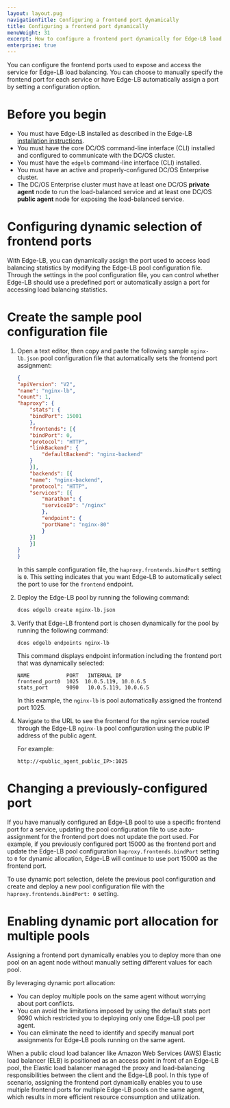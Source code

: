 ```yaml
---
layout: layout.pug
navigationTitle: Configuring a frontend port dynamically
title: Configuring a frontend port dynamically
menuWeight: 31
excerpt: How to configure a frontend port dynamically for Edge-LB load balancing
enterprise: true
---
```

You can configure the frontend ports used to expose and access the service for Edge-LB load balancing.  You can choose to manually specify the frontend port for each service or have Edge-LB automatically assign a port by setting a configuration option. 

# Before you begin
* You must have Edge-LB installed as described in the Edge-LB [installation instructions](/services/edge-lb/getting-started/installing).
* You must have the core DC/OS command-line interface (CLI) installed and configured to communicate with the DC/OS cluster.
* You must have the `edgelb` command-line interface (CLI) installed.
* You must have an active and properly-configured DC/OS Enterprise cluster.
* The DC/OS Enterprise cluster must have at least one DC/OS **private agent** node to run the load-balanced service and at least one DC/OS **public agent** node for exposing the load-balanced service.

# Configuring dynamic selection of frontend ports
With Edge-LB, you can dynamically assign the port used to access load balancing statistics by modifying the Edge-LB pool configuration file. Through the settings in the pool configuration file, you can control whether Edge-LB should use a predefined port or automatically assign a port for accessing load balancing statistics. 

# Create the sample pool configuration file
1. Open a text editor, then copy and paste the following sample `nginx-lb.json` pool configuration file that automatically sets the frontend port assignment:

    ```json
    {
    "apiVersion": "V2",
    "name": "nginx-lb",
    "count": 1,
    "haproxy": {
        "stats": {
        "bindPort": 15001
        },
        "frontends": [{
        "bindPort": 0,
        "protocol": "HTTP",
        "linkBackend": {
            "defaultBackend": "nginx-backend"
        }
        }],
        "backends": [{
        "name": "nginx-backend",
        "protocol": "HTTP",
        "services": [{
            "marathon": {
            "serviceID": "/nginx"
            },
            "endpoint": {
            "portName": "nginx-80"
            }
        }]
        }]
    }
    }
    ```
    In this sample configuration file, the `haproxy.frontends.bindPort` setting is `0`. This setting indicates that you want Edge-LB to automatically select the port to use for the `frontend` endpoint.

1. Deploy the Edge-LB pool by running the following command:

    ```bash
    dcos edgelb create nginx-lb.json
    ```

1. Verify that Edge-LB frontend port is chosen dynamically for the pool by running the following command:

    ```
    dcos edgelb endpoints nginx-lb
    ```

    This command displays endpoint information including the frontend port that was dynamically selected:

    ```
    NAME            PORT   INTERNAL IP           
    frontend_port0  1025  10.0.5.119, 10.0.6.5  
    stats_port      9090   10.0.5.119, 10.0.6.5
    ```

    In this example, the `nginx-lb` is pool automatically assigned the frontend port 1025.

1. Navigate to the URL to see the frontend for the nginx service routed through the Edge-LB `nginx-lb` pool configuration using the public IP address of the public agent.

    For example:

    ```
    http://<public_agent_public_IP>:1025
    ```
# Changing a previously-configured port
If you have manually configured an Edge-LB pool to use a specific frontend port for a service, updating the pool configuration file to use auto-assignment for the frontend port does not update the port used. For example, if you previously configured port 15000 as the frontend port and update the Edge-LB pool configuration `haproxy.frontends.bindPort` setting to `0` for dynamic allocation, Edge-LB will continue to use port 15000 as the frontend port.

To use dynamic port selection, delete the previous pool configuration and create and deploy a new pool configuration file with the `haproxy.frontends.bindPort: 0` setting.

# Enabling dynamic port allocation for multiple pools
Assigning a frontend port dynamically enables you to deploy more than one pool on an agent node without manually setting different values for each pool.  

By leveraging dynamic port allocation:
- You can deploy multiple pools on the same agent without worrying about port conflicts.
- You can avoid the limitations imposed by using the default stats port 9090 which restricted you to deploying only one Edge-LB pool per agent. 
- You can eliminate the need to identify and specify manual port assignments for Edge-LB pools running on the same agent.

When a public cloud load balancer like Amazon Web Services (AWS) Elastic load balancer (ELB) is positioned as an access point in front of an Edge-LB pool, the Elastic load balancer managed the proxy and load-balancing responsibilities between the client and the Edge-LB pool. In this type of scenario, assigning the frontend port dynamically enables you to use multiple frontend ports for multiple Edge-LB pools on the same agent, which results in more efficient resource consumption and utilization.
